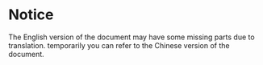 # Notice

The English version of the document may have some missing parts due to translation. temporarily you can refer to the Chinese version of the document.

